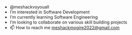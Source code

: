 - @meshackvsyouall
- I’m interested in Software Development
- I’m currently learning Software Engineering
- I’m looking to collaborate on various skill building projects
- 📫 How to reach me meshackmogire2022@gmail.com

<!---
meshackvsyouall/meshackvsyouall is a ✨ special ✨ repository because its `README.md` (this file) appears on your GitHub profile.
You can click the Preview link to take a look at your changes.
--->
